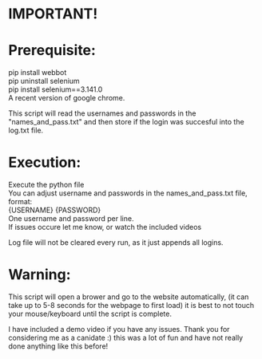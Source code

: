 # IMPORTANT!

# Prerequisite:
pip install webbot  
pip uninstall selenium  
pip install selenium==3.141.0  
A recent version of google chrome.  

This script will read the usernames and passwords in the "names_and_pass.txt" and then store if the login was succesful into the log.txt file.  

# Execution:  
Execute the python file  
You can adjust username and passwords in the names_and_pass.txt file, format:  
{USERNAME} {PASSWORD}  
One username and password per line.  
If issues occure let me know, or watch the included videos  

Log file will not be cleared every run, as it just appends all logins.  

# Warning:
This script will open a brower and go to the website automatically, (it can take up to 5-8 seconds for the webpage to first load) it is best to not touch your mouse/keyboard until the script is complete.  

I have included a demo video if you have any issues.
Thank you for considering me as a canidate :) this was a lot of fun and have not really done anything like this before!  
